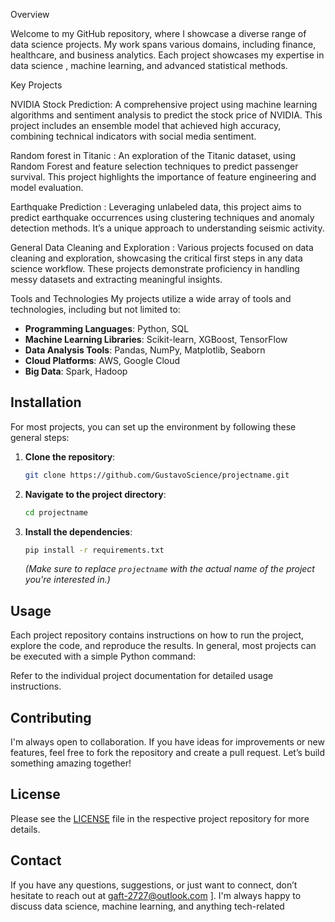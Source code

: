 Overview

Welcome to my GitHub repository, where I showcase a diverse range of data science projects. My work spans various domains, including finance, healthcare, and business analytics. Each project showcases my expertise in data science , machine learning, and advanced statistical methods.

 Key Projects

NVIDIA Stock Prediction: A comprehensive project using machine learning algorithms and sentiment analysis to predict the stock price of NVIDIA. This project includes an ensemble model that achieved high accuracy, combining technical indicators with social media sentiment.

Random forest in Titanic : An exploration of the Titanic dataset, using Random Forest and feature selection techniques to predict passenger survival. This project highlights the importance of feature engineering and model evaluation.

 Earthquake Prediction : Leveraging unlabeled data, this project aims to predict earthquake occurrences using clustering techniques and anomaly detection methods. It’s a unique approach to understanding seismic activity.

 General Data Cleaning and Exploration : Various projects focused on data cleaning and exploration, showcasing the critical first steps in any data science workflow. These projects demonstrate proficiency in handling messy datasets and extracting meaningful insights.

 Tools and Technologies
My projects utilize a wide array of tools and technologies, including but not limited to:

- **Programming Languages**: Python, SQL
- **Machine Learning Libraries**: Scikit-learn, XGBoost, TensorFlow
- **Data Analysis Tools**: Pandas, NumPy, Matplotlib, Seaborn
- **Cloud Platforms**: AWS, Google Cloud
- **Big Data**: Spark, Hadoop

## Installation
For most projects, you can set up the environment by following these general steps:

1. **Clone the repository**:
   ```bash
   git clone https://github.com/GustavoScience/projectname.git
   ```
2. **Navigate to the project directory**:
   ```bash
   cd projectname
   ```
3. **Install the dependencies**:
   ```bash
   pip install -r requirements.txt
   ```
   *(Make sure to replace `projectname` with the actual name of the project you're interested in.)*

## Usage

Each project repository contains instructions on how to run the project, explore the code, and reproduce the results. In general, most projects can be executed with a simple Python command:

Refer to the individual project documentation for detailed usage instructions.

## Contributing
I'm always open to collaboration. If you have ideas for improvements or new features, feel free to fork the repository and create a pull request. Let’s build something amazing together!

## License
 Please see the [LICENSE](LICENSE) file in the respective project repository for more details.

## Contact
If you have any questions, suggestions, or just want to connect, don’t hesitate to reach out at gaft-2727@outlook.com ]. I'm always happy to discuss data science, machine learning, and anything tech-related




